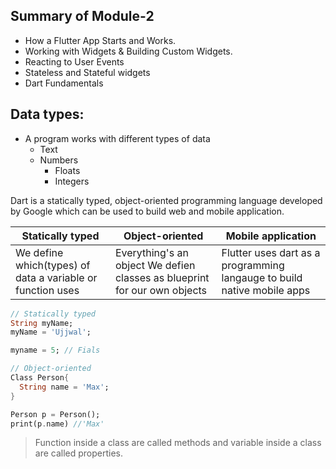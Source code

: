 ## Summary of Module-2
* How a Flutter App Starts and Works.
* Working with Widgets & Building Custom Widgets.
* Reacting to User Events
* Stateless and Stateful widgets
* Dart Fundamentals

## Data types:
* A program works with different types of data
	* Text 
	* Numbers 
		* Floats
		* Integers


Dart is a statically typed, object-oriented programming language developed by Google which can be used to build web and mobile application.

| Statically typed | Object-oriented | Mobile application |
|------------------|-----------------|--------------------|
| We define which(types) of data a variable or function uses | Everything's an object We defien classes as blueprint for our own objects | Flutter uses dart as a programming langauge to build native mobile apps |

```dart
// Statically typed
String myName;
myName = 'Ujjwal';

myname = 5; // Fials
```

```dart
// Object-oriented
Class Person{
  String name = 'Max';
}

Person p = Person();
print(p.name) //'Max'
```



> Function inside a class are called methods and variable inside a class are called properties.


